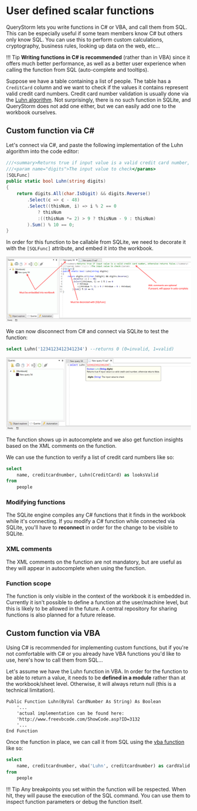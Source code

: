 # User defined scalar functions

QueryStorm lets you write functions in C# or VBA, and call them from SQL. This can be especially useful if some team members know C# but others only know SQL. You can use this to perform custom calculations, cryptography, business rules, looking up data on the web, etc...

!!! Tip
	**Writing functions in C# is recommended** (rather than in VBA) since it offers much better performance, as well as a better user experience when calling the function from SQL (auto-complete and tooltips).

Suppose we have a table containing a list of people. The table has a `CreditCard` column and we want to check if the values it contains represent valid credit card numbers. Credit card number validation is usually done via the [Luhn algorithm](https://en.wikipedia.org/wiki/Luhn_algorithm). Not surprisingly, there is no such function in SQLite, and QueryStorm does not add one either, but we can easily add one to the workbook ourselves.
	
## Custom function via C# #

Let's connect via C#, and paste the following implementation of the Luhn algorithm into the code editor:

```csharp
///<summary>Returns true if input value is a valid credit card number, otherwise returns false.</summary>
///<param name="digits">The input value to check</params>
[SQLFunc]
public static bool Luhn(string digits)
{
    return digits.All(char.IsDigit) && digits.Reverse()
        .Select(c => c - 48)
        .Select((thisNum, i) => i % 2 == 0
            ? thisNum
            :((thisNum *= 2) > 9 ? thisNum - 9 : thisNum)
        ).Sum() % 10 == 0;
}
```  
In order for this function to be callable from SQLite, we need to decorate it with the `[SQLFunc]` attribute, and embed it into the workbook. 

![defining c# Luhn function](../Images/cs_luhn_def.png "defining c# Luhn function")

We can now disconnect from C# and connect via SQLite to test the function:
``` sql
select Luhn('1234123412341234') --returns 0 (0=invalid, 1=valid)
```
![calling c# Luhn function](../Images/cs_luhn_call.png "calling c# Luhn function")

The function shows up in autocomplete and we also get function insights based on the XML comments on the function.

We can use the function to verify a list of credit card numbers like so:

```sql
select 
	name, creditcardnumber, Luhn(CreditCard) as looksValid
from 
	people
``` 

### Modifying functions

The SQLite engine compiles any C# functions that it finds in the workbook while it's connecting. If you modify a C# function while connected via SQLite, you'll have to **reconnect** in order for the change to be visible to SQLite.

### XML comments
The XML comments on the function are not mandatory, but are useful as they will appear in autocomplete when using the function.

### Function scope
The function is only visible in the context of the workbook it is embedded in. Currently it isn't possible to define a function at the user/machine level, but this is likely to be allowed in the future. A central repository for sharing functions is also planned for a future release.

## Custom function via VBA

Using C# is recommended for implementing custom functions, but if you're not comfortable with C# or you already have VBA functions you'd like to use, here's how to call them from SQL...

Let's assume we have the Luhn function in VBA. In order for the function to be able to return a value, it needs to be **defined in a module** rather than at the workbook/sheet level. Otherwise, it will always return null (this is a technical limitation).

```VB
Public Function Luhn(ByVal CardNumber As String) As Boolean
	'...
	'actual implementation can be found here: 
	'http://www.freevbcode.com/ShowCode.asp?ID=3132
	'...       
End Function
```

Once the function in place, we can call it from SQL using the [vba function](./sqlite_functions/#vba) like so:

```sql
select 
	name, creditcardnumber, vba('Luhn', creditcardnumber) as cardValid 
from 
	people
```

!!! Tip
	Any breakpoints you set within the function will be respected. When hit, they will pause the execution of the SQL command. You can use them to inspect function parameters or debug the function itself. 